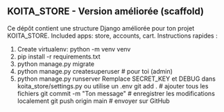 KOITA_STORE - Version améliorée (scaffold)
----------------------------------------
Ce dépôt contient une structure Django améliorée pour ton projet KOITA_STORE.
Included apps: store, accounts, cart.
Instructions rapides :
  1. Create virtualenv: python -m venv venv
  2. pip install -r requirements.txt
  3. python manage.py migrate
  4. python manage.py createsuperuser  # pour toi (admin)
  5. python manage.py runserver
Remplace SECRET_KEY et DEBUG dans koita_store/settings.py ou utilise un .env
git add .                    # ajouter tous les fichiers
git commit -m "Ton message"  # enregistrer les modifications localement
git push origin main          # envoyer sur GitHub
